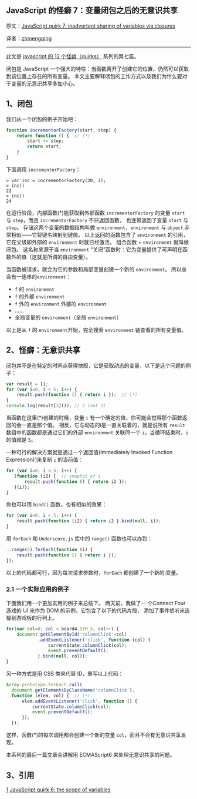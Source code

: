 JavaScript 的怪癖 7：变量闭包之后的无意识共享
---

原文：[JavaScript quirk 7: inadvertent sharing of variables via closures](http://www.2ality.com/2013/05/quirk-closures.html)

译者：[zhmengqing](http://me.9tech.cn/index.php/homepage/main/96622)

----------------------------------------------------

此文是 [javascript 的 12 个怪癖（quirks）](https://github.com/justjavac/12-javascript-quirks) 系列的第七篇。

闭包是 JavaScript 一个强大的特性：当函数离开了创建它的位置，仍然可以获取到该位置上存在的所有变量。
本文主要解释闭包的工作方式以及我们为什么要对于变量的无意识共享多加小心。

## 1、闭包

我们从一个闭包的例子开始吧：

```javascript
function incrementorFactory(start, step) {
    return function () {  // (*)
        start += step;
        return start;
    }
}
```

下面调用 `incrementorFactory`：

```
> var inc = incrementorFactory(20, 2);
> inc()
22
> inc()
24
```

在运行阶段，内部函数(*)能获取到外部函数 `incrementorFactory` 的变量 `start` 与 `step`，而且 `incrementorFactory` 不只返回函数，
也连带返回了变量 `start` 与 `step`。
存储这两个变量的数据结构叫做 `environment`，`environment` 与 `object` 非常相似——它将键名映射到键值。
以上返回的函数包含了 `environment` 的引用，它在父级即外部的 `environment` 时就已经激活。
组合函数 + `environment` 就叫做闭包。
这名称来源于当 `environment` “关闭”函数时：它为变量提供了可声明在函数外的值（这就是所谓的自由变量）。

当函数被请求，就会为它的参数和局部变量创建一个新的 `environment`。
所以总会有一连串的`environment`：

* `f` 的 `environment`
* `f` 的外部 `environment`
* `f` 外的 `environment` 外部的 `environment`
* ......
* 全局变量的 `environment`（全局 `environment`）

以上是从 `f` 的 `environment`开始，完全搜索 `environment` 链查看的所有变量值。

## 2、怪癖：无意识共享

闭包并不是在特定的时间点获得快照，它是获取动态的变量，以下是这个问题的例子：

```javascript
var result = [];
for (var i=0; i < 5; i++) {
    result.push(function () { return i });  // (*)
}
console.log(result[3]()); // 5 (not 3)
```

当函数在这里(*)创建的时候，变量 `i` 有一个确定的值，你可能会觉得那个函数返回的会一直是那个值。
相反，它与动态的i是一直关联着的，就是说所有 `result` 数组中的函数都是通过它们的外部 `environment` 关联同一个 `i`，当循环结束时，`i` 的值就是 `5`。

一种可行的解决方案就是通过一个返回值(Immediately Invoked Function Expression)[1]来复制 `i` 的当前值：

```javascript
for (var i=0; i < 5; i++) {
   (function (i2) {  // snaphot of i
       result.push(function () { return i2 });
   }(i));
}
```

你也可以用 `bind()` 函数，也有相似的效果：

```javascript
for (var i=0; i < 5; i++) {
    result.push(function (i2) { return i2 }.bind(null, i));
}
```

用 `forEach` 和 `Underscore.js` 库中的 `range()` 函数也可以办到：

```javascript
_.range(5).forEach(function (i) {
    result.push(function () { return i });
});
```

以上的代码都可行，因为每次请求参数时，`forEach` 都创建了一个新的i变量。

### 2.1 一个实际应用的例子

下面我们用一个更加实用的例子来总结下。
两天前，我做了一 个Connect Four 游戏的 UI 来作为 DOM 的示例，它包含了以下的代码片段，
添加了事件侦听来连接到游戏板的行列上。

```javascript
for(var col=0; col < board4.DIM_X; col++) {
    document.getElementById('columnClick'+col)
            .addEventListener('click', function (col) {
                currentState.columnClick(col);
                event.preventDefault();
            }.bind(null, col));
}
```

另一种方式是用 CSS 类来代替 ID，重写以上代码：

```javascript
Array.prototype.forEach.call(
  document.getElementsByClassName('columnClick'),
  function (elem, col) {  // (*)
      elem.addEventListener('click', function () {
          currentState.columnClick(col);
          event.preventDefault();
      });
  });
```

这样，函数(*)的每次调用都会创建一个新的变量 `col`，而且不会有无意识共享发现。

本系列的最后一篇文章会讲解用 ECMAScript6 来处理无意识共享的问题。

## 3、引用

[1] [JavaScript quirk 6: the scope of variables][1]

[1]: 6-the-scope-of-variables.md
